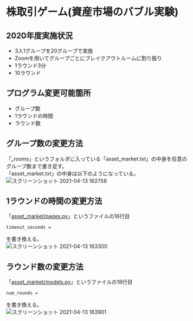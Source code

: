 # 株取引ゲーム(資産市場のバブル実験)
## 2020年度実施状況
- 3人1グループを20グループで実施
- Zoomを用いてグループごとにブレイクアウトルームに割り振り
- 1ラウンド3分
- 10ラウンド

## プログラム変更可能箇所
- グループ数
- 1ラウンドの時間
- ラウンド数

## グループ数の変更方法
「_rooms」というフォルダに入っている「asset_market.txt」の中身を任意のグループ数まで書き足す。  
「asset_market.txt」の中身は以下のようになっている。  
![スクリーンショット 2021-04-13 162758](https://user-images.githubusercontent.com/48300561/114513534-3e952300-9c75-11eb-98d0-50ed5df8dd0a.png)  


## 1ラウンドの時間の変更方法
「[asset_market/pages.py](https://github.com/leisurely-yucyou/oTree/blob/741324aabb1a5a15bf4b1bdc8fe4fa233b9edcd6/ExpEcon/asset_market/pages.py)」というファイルの16行目
```
timeout_seconds = 
```
を書き換える。  
![スクリーンショット 2021-04-13 163300](https://user-images.githubusercontent.com/48300561/114514145-f1658100-9c75-11eb-8f16-aa85ee3715dc.png)

## ラウンド数の変更方法
「[asset_market/models.py](https://github.com/leisurely-yucyou/oTree/blob/741324aabb1a5a15bf4b1bdc8fe4fa233b9edcd6/ExpEcon/asset_market/models.py)」というファイルの18行目
```
num_rounds = 
```
を書き換える。  
![スクリーンショット 2021-04-13 163901](https://user-images.githubusercontent.com/48300561/114514942-ccbdd900-9c76-11eb-89ab-1a8bd5ab044f.png)
